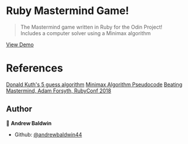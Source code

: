 # Ruby Mastermind Game!
>The Mastermind game written in Ruby for the Odin Project!<br>
>Includes a computer solver using a Minimax algorithm

[View Demo](https://repl.it/@andrewbaldwin44/Mastermind)

# References
  [Donald Kuth's 5 guess algorithm](https://en.wikipedia.org/wiki/Mastermind_(board_game)#Five-guess_algorithm)
  [Minimax Algorithm Pseudocode](https://en.wikipedia.org/wiki/Minimax#Pseudocode)
  [Beating Mastermind, Adam Forsyth, RubyConf 2018](https://www.youtube.com/watch?v=Okm_t5T1PiA)

## Author

👤 **Andrew Baldwin**

- Github: [@andrewbaldwin44](https://github.com/andrewbaldwin44)
